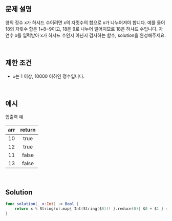 ## 문제 설명

양의 정수 x가 하샤드 수이려면 x의 자릿수의 합으로 x가 나누어져야 합니다. 예를 들어 18의 자릿수 합은 1+8=9이고, 18은 9로 나누어 떨어지므로 18은 하샤드 수입니다. 자연수 x를 입력받아 x가 하샤드 수인지 아닌지 검사하는 함수, solution을 완성해주세요.

</br>

## 제한 조건

- `x`는 1 이상, 10000 이하인 정수입니다.

</br>

## 예시

입출력 예

| arr  | return |
| :--: | :----: |
|  10  |  true  |
|  12  |  true  |
|  11  | false  |
|  13  | false  |

</br>

## Solution

```swift
func solution(_ x:Int) -> Bool {
    return x % String(x).map{ Int(String($0))! }.reduce(0){ $0 + $1 } == 0
}
```